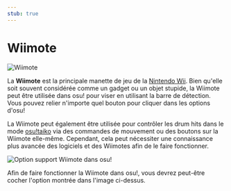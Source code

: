 ```yaml
---
stub: true
---
```


# Wiimote

![](img/wiimote.jpg "Wiimote")

La **Wiimote** est la principale manette de jeu de la [Nintendo Wii](https://fr.wikipedia.org/wiki/Wii). Bien qu'elle soit souvent considérée comme un gadget ou un objet stupide, la Wiimote peut être utilisée dans osu! pour viser en utilisant la barre de détection. Vous pouvez relier n'importe quel bouton pour cliquer dans les options d'osu!

La Wiimote peut également être utilisée pour contrôler les drum hits dans le mode [osu!taiko](/wiki/Game_mode/osu!taiko) via des commandes de mouvement ou des boutons sur la Wiimote elle-même. Cependant, cela peut nécessiter une connaissance plus avancée des logiciels et des Wiimotes afin de le faire fonctionner.

![](img/wiimote-support-option.jpg "Option support Wiimote dans osu!")

Afin de faire fonctionner la Wiimote dans osu!, vous devrez peut-être cocher l'option montrée dans l'image ci-dessus.
